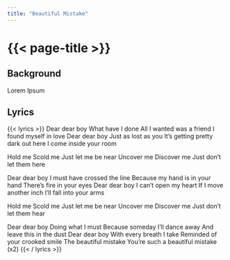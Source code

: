 ```yaml
---
title: "Beautiful Mistake"
---
```

# {{< page-title >}}

## Background
Lorem Ipsum

## Lyrics
{{< lyrics >}}
Dear dear boy
What have I done
All I wanted was a friend
I found myself in love
Dear dear boy
Just as lost as you
It’s getting pretty dark out here
I come inside your room

Hold me
Scold me
Just let me be near
Uncover me
Discover me
Just don’t let them here

Dear dear boy
I must have crossed the line
Because my hand is in your hand
There’s fire in your eyes
Dear dear boy
I can’t open my heart
If I move another inch 
I’ll fall into your arms

Hold me 
Scold me 
Just let me be near
Uncover me
Discover me
Just don’t let them hear

Dear dear boy
Doing what I must
Because someday I’ll dance away
And leave this in the dust
Dear dear boy 
With every breath I take
Reminded of your crooked smile
The beautiful mistake 
You’re such a beautiful mistake
(x2)
{{< / lyrics >}}
